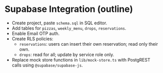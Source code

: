 # Supabase Integration (outline)
- Create project, paste `schema.sql` in SQL editor.
- Add tables for `pizzas`, `weekly_menu`, `drops`, `reservations`.
- Enable Email OTP auth.
- Create RLS policies:
  - `reservations`: users can insert their own reservation; read only their own.
  - `drops`: read for all; update by service role only.
- Replace mock store functions in `lib/mock-store.ts` with PostgREST calls using `@supabase/supabase-js`.
